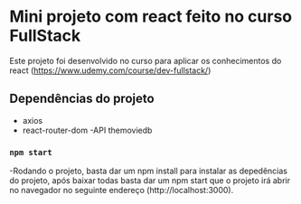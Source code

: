 # Mini projeto com react feito no curso FullStack 

Este projeto foi desenvolvido no curso para aplicar os conhecimentos do react (https://www.udemy.com/course/dev-fullstack/)

## Dependências do projeto
 - axios
 - react-router-dom
 -API themoviedb
### `npm start`
-Rodando o projeto, basta dar um npm install para instalar as depedências do projeto, após baixar todas basta dar um npm start que o projeto irá abrir no navegador no seguinte endereço (http://localhost:3000).

